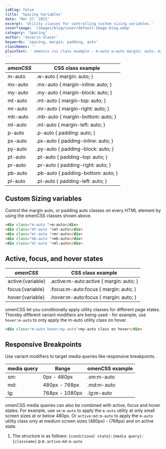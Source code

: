 ```yaml
---
isBlog: false
title: 'Spacing Variables'
date: 'Mar 27. 2022'
excerpt: 'Utility classes for controlling custom sizing variables.'
cover*image: '/images/blog/cover/default-Image-blog.webp'
category: 'Spacing'
author: 'Severin Glaser'
keywords: 'spacing, margin, padding, auto'
classNames: ''
plainText: ' omencss css class example - m-auto w-auto margin: auto; mx-auto mx-auto margin-inline: auto; my-auto my-auto margin-block: auto; mt-auto mt-auto margin-top: auto; mr-auto mr-auto margin-right: auto; mb-auto mb-auto margin-bottom: auto; ml-auto ml-auto margin-left: auto; p-auto p-auto padding: auto; px-auto px-auto padding-inline: auto; py-auto py-auto padding-block: auto; pt-auto pt-auto padding-top: auto; pr-auto pr-auto padding-right: auto; pb-auto pb-auto padding-bottom: auto; pl-auto pl-auto padding-left: auto; custom sizing variables control the margin auto or padding auto classes on every html element by using the omencss classes shown above html div class=m-auto m-auto div div class=mt-auto mt-auto div div class=mr-auto mr-auto div div class=mb-auto mb-auto div div class=ml-auto ml-auto div active focus and hover states omencss css class example - active: variable active :m-auto:active margin: auto; focus: variable focus :m-auto:focus margin: auto; hover: variable hover :m-auto:focus margin: auto; omencss let you conditionally apply utility classes for different page states thereby different variant modifiers are being used - for example use hover:m-auto to only apply the m-auto utility class on hover html div class=m-auto hover:my-auto my-auto class on hover div responsive breakpoints use variant modifiers to target media queries like responsive breakpoints media query range omencss example - - sm: 0px - 480px sm:m-auto md: 480px - 768px md:m-auto lg: 768px - 1080px lg:m-auto omencss media queries can also be combined with active focus and hover states for example use sm:m-auto to apply the m-auto utility at only small screen sizes at or below 480px or active:md:m-auto to apply the m-auto utility class only at medium screen sizes 480px - 768px and on active state 1 the structure is as follows: conditional state : media query : classname p e active:md:m-auto '
---
```


| _omenCSS_ | CSS class example                  |
| --------- | ---------------------------------- |
| m-auto    | .w-auto { margin: auto; }          |
| mx-auto   | .mx-auto { margin-inline: auto; }  |
| my-auto   | .my-auto { margin-block: auto; }   |
| mt-auto   | .mt-auto { margin-top: auto; }     |
| mr-auto   | .mr-auto { margin-right: auto; }   |
| mb-auto   | .mb-auto { margin-bottom: auto; }  |
| ml-auto   | .ml-auto { margin-left: auto; }    |
| p-auto    | .p-auto { padding: auto; }         |
| px-auto   | .px-auto { padding-inline: auto; } |
| py-auto   | .py-auto { padding-block: auto; }  |
| pt-auto   | .pt-auto { padding-top: auto; }    |
| pr-auto   | .pr-auto { padding-right: auto; }  |
| pb-auto   | .pb-auto { padding-bottom: auto; } |
| pl-auto   | .pl-auto { padding-left: auto; }   |

## Custom Sizing variables

Control the margin auto, or padding auto classes on every HTML element by using the omenCSS classes shown above.

```html
<div class="m-auto ">m-auto</div>
<div class="mt-auto ">mt-auto</div>
<div class="mr-auto ">mr-auto</div>
<div class="mb-auto ">mb-auto</div>
<div class="ml-auto ">ml-auto</div>
```

## Active, focus, and hover states

| _omenCSS_         | CSS class example                        |
| ----------------- | ---------------------------------------- |
| active:{variable} | .active\:m-auto:active { margin: auto; } |
| focus:{variable}  | .focus\:m-auto:focus { margin: auto; }   |
| hover:{variable}  | .hover\:m-auto:focus { margin: auto; }   |

omenCSS let you conditionally apply utility classes for different page states. Thereby different variant modifiers are being used - for example, use `hover:m-auto` to only apply the m-auto utility class on hover.

```html
<div class="m-auto hover:my-auto">my-auto class on hover</div>
```

## Responsive Breakpoints

Use variant modifiers to target media queries like responsive breakpoints.

| media query | Range          | omenCSS example |
| ----------- | -------------- | --------------- |
| sm:         | 0px - 480px    | .sm:m-auto      |
| md:         | 480px - 768px  | .md:m-auto      |
| lg:         | 768px - 1080px | .lg:m-auto      |

omenCSS media queries can also be combined with active, focus and hover states. For example, use `sm:m-auto` to apply the `m-auto` utility at only small screen sizes at or below 480px. Or `active:md:m-auto` to apply the `m-auto` utility class only at medium screen sizes (480px) - (768px) and on active state.

1. The structure is as follows: `{conditional state}:{media query}:{classname}` p.e. `active:md:m-auto`
